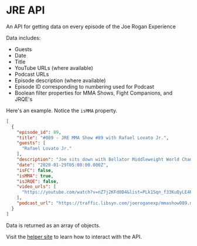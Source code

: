 # JRE API

An API for getting data on every episode of the Joe Rogan Experience

Data includes:
  - Guests
  - Date
  - Title
  - YouTube URLs (where available)
  - Podcast URLs
  - Episode description (where available)
  - Episode ID corresponding to numbering used for Podcast
  - Boolean filter properties for MMA Shows, Fight Companions, and JRQE's

Here's an example. Notice the ```isMMA``` property.

```json
[
  {
    "episode_id": 89,
    "title": "#089 - JRE MMA Show #89 with Rafael Lovato Jr.",
    "guests": [
      "Rafael Lovato Jr."
    ],
    "description": "Joe sits down with Bellator Middleweight World Champion Rafael Lovato Jr.",
    "date": "2020-01-29T05:00:00.000Z",
    "isFC": false,
    "isMMA": true,
    "isJRQE": false,
    "video_urls": [
      "https://youtube.com/watch?v=nZ7j2KFd0D4&list=PLk1Sqn_f33KuQyLE4RjEOdJ_-0epbcBb4&index=10&t=0s"
    ],
    "podcast_url": "https://traffic.libsyn.com/joeroganexp/mmashow089.mp3"
  }
]
```

Data is returned as an array of objects.

Visit the [helper site]() to learn how to interact with the API.